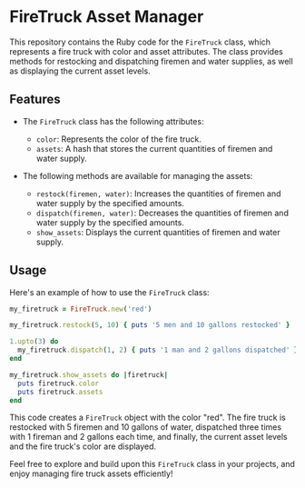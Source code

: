 # FireTruck Asset Manager

This repository contains the Ruby code for the `FireTruck` class, which represents a fire truck with color and asset attributes. The class provides methods for restocking and dispatching firemen and water supplies, as well as displaying the current asset levels.

## Features

- The `FireTruck` class has the following attributes:
  - `color`: Represents the color of the fire truck.
  - `assets`: A hash that stores the current quantities of firemen and water supply.

- The following methods are available for managing the assets:
  - `restock(firemen, water)`: Increases the quantities of firemen and water supply by the specified amounts.
  - `dispatch(firemen, water)`: Decreases the quantities of firemen and water supply by the specified amounts.
  - `show_assets`: Displays the current quantities of firemen and water supply.

## Usage

Here's an example of how to use the `FireTruck` class:

```ruby
my_firetruck = FireTruck.new('red')

my_firetruck.restock(5, 10) { puts '5 men and 10 gallons restocked' }

1.upto(3) do
  my_firetruck.dispatch(1, 2) { puts '1 man and 2 gallons dispatched' }
end

my_firetruck.show_assets do |firetruck|
  puts firetruck.color
  puts firetruck.assets
end
```

This code creates a `FireTruck` object with the color "red". The fire truck is restocked with 5 firemen and 10 gallons of water, dispatched three times with 1 fireman and 2 gallons each time, and finally, the current asset levels and the fire truck's color are displayed.

Feel free to explore and build upon this `FireTruck` class in your projects, and enjoy managing fire truck assets efficiently!
